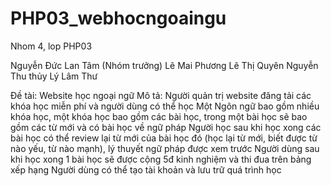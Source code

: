 # PHP03_webhocngoaingu

Nhom 4, lop PHP03

Nguyễn Đức Lan Tâm (Nhóm trưởng)
Lê Mai Phương
Lê Thị Quyên
Nguyễn Thu thủy
Lý Lâm Thư

Đề tài: Website học ngoại ngữ 
Mô tả:  Người quản trị website đăng tải các khóa học miễn phí và người dùng có thể học 
        Một Ngôn ngữ bao gồm nhiều khóa học, một khóa học bao gồm các bài học, trong một bài học sẽ bao gồm các từ mới và có bài học về ngữ pháp
        Người học sau khi học xong các bài học có thể review lại từ mới của bài học đó (học lại từ mới, biết được từ nào yếu, từ nào mạnh), lý thuyết ngữ pháp được xem trước 
        Người dùng sau khi học xong 1 bài học sẽ được cộng 5đ kinh nghiệm và thi đua trên bảng xếp hạng
        Người dùng có thể tạo tài khoản và lưu trữ quá trình học 



